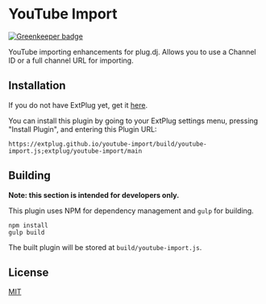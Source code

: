YouTube Import
==============

[![Greenkeeper badge](https://badges.greenkeeper.io/extplug/youtube-import.svg)](https://greenkeeper.io/)

YouTube importing enhancements for plug.dj. Allows you to use a Channel ID or a
full channel URL for importing.

## Installation

If you do not have ExtPlug yet, get it [here](https://extplug.github.io).

You can install this plugin by going to your ExtPlug settings menu,
pressing "Install Plugin", and entering this Plugin URL:

```
https://extplug.github.io/youtube-import/build/youtube-import.js;extplug/youtube-import/main
```

## Building

**Note: this section is intended for developers only.**

This plugin uses NPM for dependency management and `gulp` for building.

```
npm install
gulp build
```

The built plugin will be stored at `build/youtube-import.js`.

## License

[MIT](./LICENSE)
